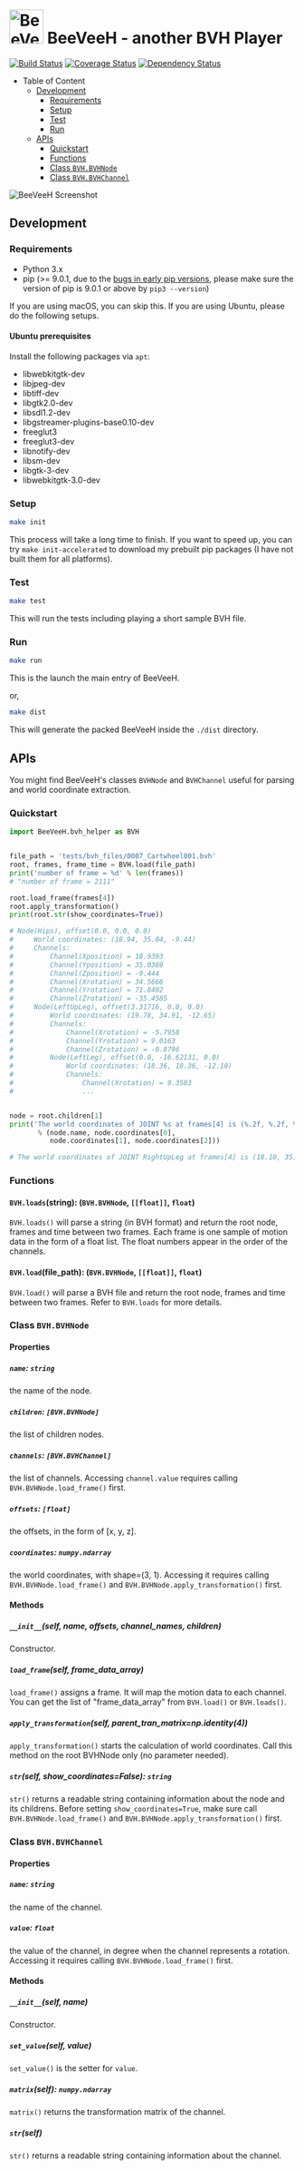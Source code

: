 # <img src='BeeVeeH-small.png' title='BeeVeeH' width='60' height='60' /> BeeVeeH - another BVH Player

[![Build Status](https://travis-ci.org/Aahung/BeeVeeH.svg?branch=master)](https://travis-ci.org/Aahung/BeeVeeH)
[![Coverage Status](https://coveralls.io/repos/github/Aahung/BeeVeeH/badge.svg?branch=master)](https://coveralls.io/github/Aahung/BeeVeeH?branch=master)
[![Dependency Status](https://beta.gemnasium.com/badges/github.com/Aahung/BeeVeeH.svg)](https://beta.gemnasium.com/projects/github.com/Aahung/BeeVeeH)

- Table of Content
  - [Development](#development)
    - [Requirements](#requirements)
    - [Setup](#setup)
    - [Test](#test)
    - [Run](#run)
  - [APIs](#apis)
    - [Quickstart](#quickstart)
    - [Functions](#functions)
    - [Class `BVH.BVHNode`](#class-bvhbvhnode)
    - [Class `BVH.BVHChannel`](#class-bvhbvhchannel)


![BeeVeeH Screenshot](screenshot.png)


## Development



### Requirements

- Python 3.x
- pip (>= 9.0.1, due to the [bugs in early pip versions](https://github.com/pypa/pip/issues/3826), please make sure the version of pip  is 9.0.1 or above by `pip3 --version`)

If you are using macOS, you can skip this. If you are using Ubuntu, please do the following setups.

#### Ubuntu prerequisites

Install the following packages via `apt`:

- libwebkitgtk-dev
- libjpeg-dev
- libtiff-dev
- libgtk2.0-dev
- libsdl1.2-dev
- libgstreamer-plugins-base0.10-dev
- freeglut3
- freeglut3-dev
- libnotify-dev
- libsm-dev
- libgtk-3-dev
- libwebkitgtk-3.0-dev



### Setup

```sh
make init
```

This process will take a long time to finish. If you want to speed up, you can try `make init-accelerated` to download my prebuilt pip packages (I have not built them for all platforms).

### Test

```sh
make test
```

This will run the tests including playing a short sample BVH file.

### Run

```sh
make run
```

This is the launch the main entry of BeeVeeH.

or,

```sh
make dist
```

This will generate the packed BeeVeeH inside the `./dist` directory.

## APIs

You might find BeeVeeH's classes `BVHNode` and `BVHChannel` useful for parsing and world coordinate extraction. 



### Quickstart

```py
import BeeVeeH.bvh_helper as BVH


file_path = 'tests/bvh_files/0007_Cartwheel001.bvh'
root, frames, frame_time = BVH.load(file_path)
print('number of frame = %d' % len(frames))
# "number of frame = 2111"

root.load_frame(frames[4])
root.apply_transformation()
print(root.str(show_coordinates=True))

# Node(Hips), offset(0.0, 0.0, 0.0)
#     World coordinates: (18.94, 35.04, -9.44)
#     Channels:
#         Channel(Xposition) = 18.9393
#         Channel(Yposition) = 35.0369
#         Channel(Zposition) = -9.444
#         Channel(Xrotation) = 34.5666
#         Channel(Yrotation) = 71.8402
#         Channel(Zrotation) = -35.4585
#     Node(LeftUpLeg), offset(3.31716, 0.0, 0.0)
#         World coordinates: (19.78, 34.91, -12.65)
#         Channels:
#             Channel(Xrotation) = -5.7958
#             Channel(Yrotation) = 9.0163
#             Channel(Zrotation) = -0.8796
#         Node(LeftLeg), offset(0.0, -16.62131, 0.0)
#             World coordinates: (18.36, 18.36, -12.10)
#             Channels:
#                 Channel(Xrotation) = 9.3583
#                 ...


node = root.children[1]
print('The world coordinates of JOINT %s at frames[4] is (%.2f, %.2f, %.2f)' \
	   % (node.name, node.coordinates[0], 
	      node.coordinates[1], node.coordinates[2]))

# The world coordinates of JOINT RightUpLeg at frames[4] is (18.10, 35.16, -6.24)
```


### Functions

#### `BVH.loads`(string): (`BVH.BVHNode`, `[[float]]`, `float`)

`BVH.loads()` will parse a string (in BVH format) and return the root node, frames and time between two frames. Each frame is one sample of motion data in the form of a float list. The float numbers appear in the order of the channels.

#### `BVH.load`(file_path): (`BVH.BVHNode`, `[[float]]`, `float`)

`BVH.load()` will parse a BVH file and return the root node, frames and time between two frames. Refer to `BVH.loads` for more details.



### Class `BVH.BVHNode`

#### Properties

##### `name`: `string` 

the name of the node.

##### `children`: `[BVH.BVHNode]` 

the list of children nodes.

##### `channels`: `[BVH.BVHChannel]` 

the list of channels. Accessing `channel.value` requires calling `BVH.BVHNode.load_frame()` first.

##### `offsets`: `[float]` 

the offsets, in the form of [x, y, z].

##### `coordinates`: `numpy.ndarray`

the world coordinates, with shape=(3, 1). Accessing it requires calling `BVH.BVHNode.load_frame()` and `BVH.BVHNode.apply_transformation()` first.

#### Methods

##### `__init__`(self, name, offsets, channel_names, children)

Constructor. 

##### `load_frame`(self, frame\_data_array)

`load_frame()` assigns a frame. It will map the motion data to each channel. You can get the list of "frame\_data_array" from `BVH.load()` or `BVH.loads()`.

##### `apply_transformation`(self, parent\_tran\_matrix=np.identity(4))

`apply_transformation()` starts the calculation of world coordinates. Call this method on the root BVHNode only (no parameter needed).

##### `str`(self, show_coordinates=False): `string`

`str()` returns a readable string containing information about the node and its childrens. Before setting `show_coordinates=True`, make sure call `BVH.BVHNode.load_frame()` and `BVH.BVHNode.apply_transformation()` first.



### Class `BVH.BVHChannel`

#### Properties

##### `name`: `string`

the name of the channel.

##### `value`: `float`

the value of the channel, in degree when the channel represents a rotation. Accessing it requires calling `BVH.BVHNode.load_frame()` first.

#### Methods

##### `__init__`(self, name)

Constructor.

##### `set_value`(self, value)

`set_value()` is the setter for `value`.

##### `matrix`(self): `numpy.ndarray`

`matrix()` returns the transformation matrix of the channel.

##### `str`(self)

`str()` returns a readable string containing information about the channel.
